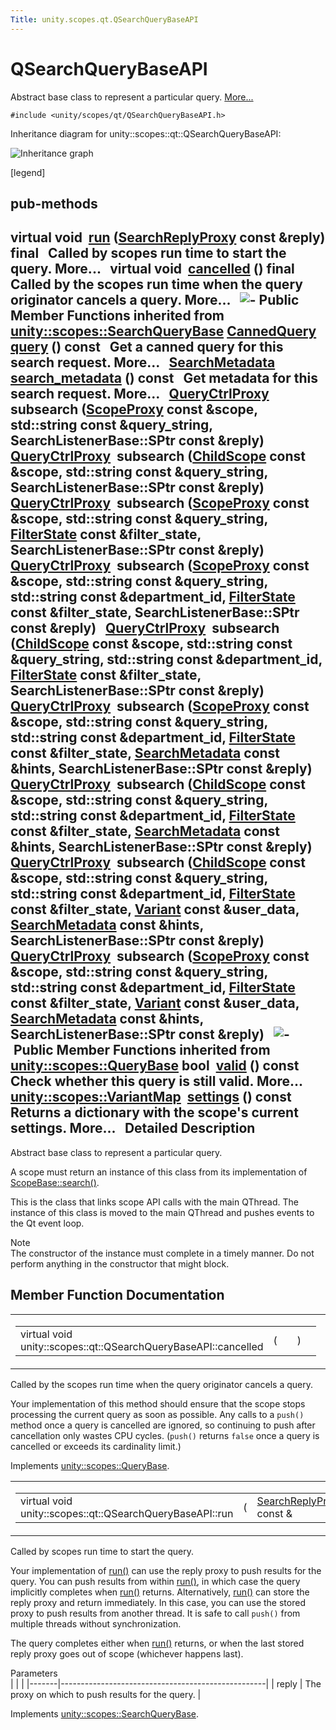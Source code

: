 ```yaml
---
Title: unity.scopes.qt.QSearchQueryBaseAPI
---
```

        
QSearchQueryBaseAPI
===================

Abstract base class to represent a particular query. [More...](#details)

`#include <unity/scopes/qt/QSearchQueryBaseAPI.h>`

Inheritance diagram for unity::scopes::qt::QSearchQueryBaseAPI:

![Inheritance graph](https://developer.ubuntu.com/static/devportal_uploaded/9df5e201-917a-4d40-9365-728dfe84af51-api/scopes/cpp/sdk-15.04.5/unity.scopes.qt.QSearchQueryBaseAPI/classunity_1_1scopes_1_1qt_1_1_q_search_query_base_a_p_i__inherit__graph.png)

<span class="legend">\[legend\]</span>

pub-methods
------------------------------------------------------

virtual void 
<a href="#ade9ee7a415d8fcfc4f2391dae8bb37fb">run</a> (<a href="../unity.scopes.md#a9cd604d9b842ac3b2b8636c2165dec1f">SearchReplyProxy</a> const &reply) final
 
Called by scopes run time to start the query. More...
 
virtual void 
<a href="#a81a9ed98e8b092e4cd48aed63bb49f1a">cancelled</a> () final
 
Called by the scopes run time when the query originator cancels a query. More...
 
![-](https://developer.ubuntu.com/static/devportal_uploaded/1ae7a3b0-1bd9-4dc1-b266-39133375162b-api/scopes/cpp/sdk-15.04.5/unity.scopes.qt.QSearchQueryBaseAPI/closed.png) Public Member Functions inherited from <a href="unity.scopes.SearchQueryBase.md">unity::scopes::SearchQueryBase</a>
<a href="unity.scopes.CannedQuery.md">CannedQuery</a> 
<a href="../unity.scopes.SearchQueryBase.md#a40d6b29a54d2fbd68870ffe38cab740f">query</a> () const
 
Get a canned query for this search request. More...
 
<a href="unity.scopes.SearchMetadata.md">SearchMetadata</a> 
<a href="../unity.scopes.SearchQueryBase.md#a5ede5797f5ea09eaf1cf6a14d03bfe1f">search_metadata</a> () const
 
Get metadata for this search request. More...
 
<a href="../unity.scopes.md#a35e73cba26e0db0b36ffa0283a7d55dd">QueryCtrlProxy</a> 
**subsearch** (<a href="../unity.scopes.md#a94db15da410f8419e4da711db842aaae">ScopeProxy</a> const &scope, std::string const &query\_string, SearchListenerBase::SPtr const &reply)
 
<a href="../unity.scopes.md#a35e73cba26e0db0b36ffa0283a7d55dd">QueryCtrlProxy</a> 
**subsearch** (<a href="unity.scopes.ChildScope.md">ChildScope</a> const &scope, std::string const &query\_string, SearchListenerBase::SPtr const &reply)
 
<a href="../unity.scopes.md#a35e73cba26e0db0b36ffa0283a7d55dd">QueryCtrlProxy</a> 
**subsearch** (<a href="../unity.scopes.md#a94db15da410f8419e4da711db842aaae">ScopeProxy</a> const &scope, std::string const &query\_string, <a href="unity.scopes.FilterState.md">FilterState</a> const &filter\_state, SearchListenerBase::SPtr const &reply)
 
<a href="../unity.scopes.md#a35e73cba26e0db0b36ffa0283a7d55dd">QueryCtrlProxy</a> 
**subsearch** (<a href="../unity.scopes.md#a94db15da410f8419e4da711db842aaae">ScopeProxy</a> const &scope, std::string const &query\_string, std::string const &department\_id, <a href="unity.scopes.FilterState.md">FilterState</a> const &filter\_state, SearchListenerBase::SPtr const &reply)
 
<a href="../unity.scopes.md#a35e73cba26e0db0b36ffa0283a7d55dd">QueryCtrlProxy</a> 
**subsearch** (<a href="unity.scopes.ChildScope.md">ChildScope</a> const &scope, std::string const &query\_string, std::string const &department\_id, <a href="unity.scopes.FilterState.md">FilterState</a> const &filter\_state, SearchListenerBase::SPtr const &reply)
 
<a href="../unity.scopes.md#a35e73cba26e0db0b36ffa0283a7d55dd">QueryCtrlProxy</a> 
**subsearch** (<a href="../unity.scopes.md#a94db15da410f8419e4da711db842aaae">ScopeProxy</a> const &scope, std::string const &query\_string, std::string const &department\_id, <a href="unity.scopes.FilterState.md">FilterState</a> const &filter\_state, <a href="unity.scopes.SearchMetadata.md">SearchMetadata</a> const &hints, SearchListenerBase::SPtr const &reply)
 
<a href="../unity.scopes.md#a35e73cba26e0db0b36ffa0283a7d55dd">QueryCtrlProxy</a> 
**subsearch** (<a href="unity.scopes.ChildScope.md">ChildScope</a> const &scope, std::string const &query\_string, std::string const &department\_id, <a href="unity.scopes.FilterState.md">FilterState</a> const &filter\_state, <a href="unity.scopes.SearchMetadata.md">SearchMetadata</a> const &hints, SearchListenerBase::SPtr const &reply)
 
<a href="../unity.scopes.md#a35e73cba26e0db0b36ffa0283a7d55dd">QueryCtrlProxy</a> 
**subsearch** (<a href="unity.scopes.ChildScope.md">ChildScope</a> const &scope, std::string const &query\_string, std::string const &department\_id, <a href="unity.scopes.FilterState.md">FilterState</a> const &filter\_state, <a href="unity.scopes.Variant.md">Variant</a> const &user\_data, <a href="unity.scopes.SearchMetadata.md">SearchMetadata</a> const &hints, SearchListenerBase::SPtr const &reply)
 
<a href="../unity.scopes.md#a35e73cba26e0db0b36ffa0283a7d55dd">QueryCtrlProxy</a> 
**subsearch** (<a href="../unity.scopes.md#a94db15da410f8419e4da711db842aaae">ScopeProxy</a> const &scope, std::string const &query\_string, std::string const &department\_id, <a href="unity.scopes.FilterState.md">FilterState</a> const &filter\_state, <a href="unity.scopes.Variant.md">Variant</a> const &user\_data, <a href="unity.scopes.SearchMetadata.md">SearchMetadata</a> const &hints, SearchListenerBase::SPtr const &reply)
 
![-](https://developer.ubuntu.com/static/devportal_uploaded/08b4f737-b40b-4a2c-a131-9d3674b101c5-api/scopes/cpp/sdk-15.04.5/unity.scopes.qt.QSearchQueryBaseAPI/closed.png) Public Member Functions inherited from <a href="unity.scopes.QueryBase.md">unity::scopes::QueryBase</a>
bool 
<a href="../unity.scopes.QueryBase.md#a095e61eabe2042eeea5c4df1a444d7d4">valid</a> () const
 
Check whether this query is still valid. More...
 
<a href="../unity.scopes.md#ad5d8ccfa11a327fca6f3e4cee11f4c10">unity::scopes::VariantMap</a> 
<a href="../unity.scopes.QueryBase.md#ab6a25ba587387a7f490b8b5a081e9ed6">settings</a> () const
 
Returns a dictionary with the scope's current settings. More...
 
<span id="details"></span>
Detailed Description
--------------------

Abstract base class to represent a particular query.

A scope must return an instance of this class from its implementation of <a href="../unity.scopes.ScopeBase.md#a0e4969ff26dc1d396d74c56d896fd564" title="Called by the scopes runtime when a scope needs to instantiate a query. ">ScopeBase::search()</a>.

This is the class that links scope API calls with the main QThread. The instance of this class is moved to the main QThread and pushes events to the Qt event loop.

Note  
The constructor of the instance must complete in a timely manner. Do not perform anything in the constructor that might block.

Member Function Documentation
-----------------------------

<span id="a81a9ed98e8b092e4cd48aed63bb49f1a" class="anchor"></span>
<table>
<colgroup>
<col width="50%" />
<col width="50%" />
</colgroup>
<tbody>
<tr class="odd">
<td><table>
<tbody>
<tr class="odd">
<td>virtual void unity::scopes::qt::QSearchQueryBaseAPI::cancelled</td>
<td>(</td>
<td></td>
<td>)</td>
<td></td>
</tr>
</tbody>
</table></td>
<td><span class="mlabels"><span class="mlabel">final</span><span class="mlabel">virtual</span></span></td>
</tr>
</tbody>
</table>

Called by the scopes run time when the query originator cancels a query.

Your implementation of this method should ensure that the scope stops processing the current query as soon as possible. Any calls to a `push()` method once a query is cancelled are ignored, so continuing to push after cancellation only wastes CPU cycles. (`push()` returns `false` once a query is cancelled or exceeds its cardinality limit.)

Implements <a href="../unity.scopes.QueryBase.md#a596b19dbfd6efe96b834be75a9b64c68">unity::scopes::QueryBase</a>.

<span id="ade9ee7a415d8fcfc4f2391dae8bb37fb" class="anchor"></span>
<table>
<colgroup>
<col width="50%" />
<col width="50%" />
</colgroup>
<tbody>
<tr class="odd">
<td><table>
<tbody>
<tr class="odd">
<td>virtual void unity::scopes::qt::QSearchQueryBaseAPI::run</td>
<td>(</td>
<td><a href="../unity.scopes.md#a9cd604d9b842ac3b2b8636c2165dec1f">SearchReplyProxy</a> const &amp; </td>
<td><em>reply</em></td>
<td>)</td>
<td></td>
</tr>
</tbody>
</table></td>
<td><span class="mlabels"><span class="mlabel">final</span><span class="mlabel">virtual</span></span></td>
</tr>
</tbody>
</table>

Called by scopes run time to start the query.

Your implementation of <a href="#ade9ee7a415d8fcfc4f2391dae8bb37fb" title="Called by scopes run time to start the query. ">run()</a> can use the reply proxy to push results for the query. You can push results from within <a href="#ade9ee7a415d8fcfc4f2391dae8bb37fb" title="Called by scopes run time to start the query. ">run()</a>, in which case the query implicitly completes when <a href="#ade9ee7a415d8fcfc4f2391dae8bb37fb" title="Called by scopes run time to start the query. ">run()</a> returns. Alternatively, <a href="#ade9ee7a415d8fcfc4f2391dae8bb37fb" title="Called by scopes run time to start the query. ">run()</a> can store the reply proxy and return immediately. In this case, you can use the stored proxy to push results from another thread. It is safe to call `push()` from multiple threads without synchronization.

The query completes either when <a href="#ade9ee7a415d8fcfc4f2391dae8bb37fb" title="Called by scopes run time to start the query. ">run()</a> returns, or when the last stored reply proxy goes out of scope (whichever happens last).

Parameters  
|       |                                                   |
|-------|---------------------------------------------------|
| reply | The proxy on which to push results for the query. |

Implements <a href="../unity.scopes.SearchQueryBase.md#afc4f15b2266838d7da75b05ea37d504b">unity::scopes::SearchQueryBase</a>.

